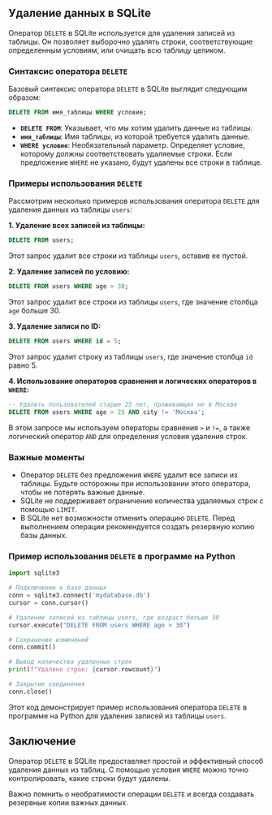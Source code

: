 ## Удаление данных в SQLite

Оператор `DELETE` в SQLite используется для удаления записей из таблицы. Он позволяет выборочно удалять строки, соответствующие определенным условиям, или очищать всю таблицу целиком.

### Синтаксис оператора `DELETE`

Базовый синтаксис оператора `DELETE` в SQLite выглядит следующим образом:

```sql
DELETE FROM имя_таблицы WHERE условие;
```

* **`DELETE FROM`**: Указывает, что мы хотим удалить данные из таблицы.
* **`имя_таблицы`**: Имя таблицы, из которой требуется удалить данные.
* **`WHERE условие`**: Необязательный параметр. Определяет условие, которому должны соответствовать удаляемые строки. Если предложение `WHERE` не указано, будут удалены все строки в таблице.

### Примеры использования `DELETE`

Рассмотрим несколько примеров использования оператора `DELETE` для удаления данных из таблицы `users`:

**1. Удаление всех записей из таблицы:**

```sql
DELETE FROM users;
```

Этот запрос удалит все строки из таблицы `users`, оставив ее пустой.

**2. Удаление записей по условию:**

```sql
DELETE FROM users WHERE age > 30;
```

Этот запрос удалит все строки из таблицы `users`, где значение столбца `age` больше 30.

**3. Удаление записи по ID:**

```sql
DELETE FROM users WHERE id = 5;
```

Этот запрос удалит строку из таблицы `users`, где значение столбца `id` равно 5.

**4. Использование операторов сравнения и логических операторов в `WHERE`:**

```sql
-- Удалить пользователей старше 25 лет, проживающих не в Москве
DELETE FROM users WHERE age > 25 AND city != 'Москва';
```

В этом запросе мы используем операторы сравнения `>` и `!=`, а также логический оператор `AND` для определения условия удаления строк.

### Важные моменты

* Оператор `DELETE` без предложения `WHERE` удалит все записи из таблицы. Будьте осторожны при использовании этого оператора, чтобы не потерять важные данные.
* SQLite не поддерживает ограничение количества удаляемых строк с помощью `LIMIT`. 
* В SQLite нет возможности отменить операцию `DELETE`. Перед выполнением операции рекомендуется создать резервную копию базы данных.

### Пример использования `DELETE` в программе на Python

```python
import sqlite3

# Подключение к базе данных
conn = sqlite3.connect('mydatabase.db')
cursor = conn.cursor()

# Удаление записей из таблицы users, где возраст больше 30
cursor.execute("DELETE FROM users WHERE age > 30")

# Сохранение изменений
conn.commit()

# Вывод количества удаленных строк
print(f"Удалено строк: {cursor.rowcount}")

# Закрытие соединения
conn.close()
```

Этот код демонстрирует пример использования оператора `DELETE` в программе на Python для удаления записей из таблицы `users`. 

## Заключение

Оператор `DELETE` в SQLite предоставляет простой и эффективный способ удаления данных из таблиц. С помощью условия `WHERE` можно точно контролировать, какие строки будут удалены. 

Важно помнить о необратимости операции `DELETE` и всегда создавать резервные копии важных данных.
